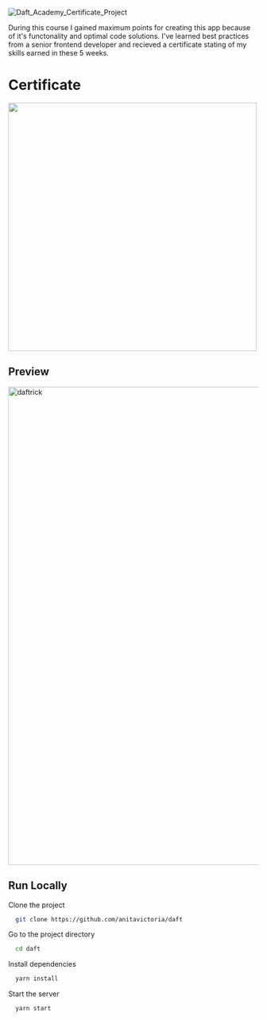 
![Daft_Academy_Certificate_Project](https://user-images.githubusercontent.com/95635795/184185188-35121a3e-ccbf-4f4f-a592-972dee8954c0.png)

During this course I gained maximum points for creating this app because of it's functonality and optimal code solutions. I've learned best practices from a senior frontend developer and recieved a certificate stating of my skills earned in these 5 weeks.

# Certificate
<img width = "500" src="https://user-images.githubusercontent.com/95635795/184085004-26029e29-8502-40d8-b2c9-13690a9fa6f7.jpg">

## Preview

<img width="963" alt="daftrick" src="https://user-images.githubusercontent.com/95635795/184185765-ea9a8dd7-9915-4873-b962-34eb06f1ba18.png">

## Run Locally

Clone the project

```bash
  git clone https://github.com/anitavictoria/daft
```

Go to the project directory

```bash
  cd daft
```

Install dependencies

```bash
  yarn install
```

Start the server

```bash
  yarn start
```
